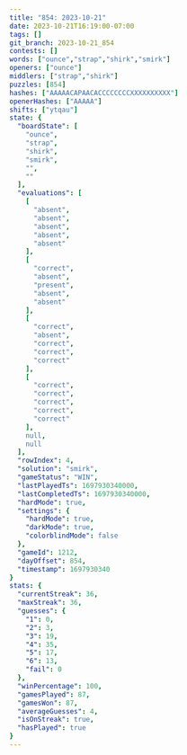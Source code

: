 ```yaml
---
title: "854: 2023-10-21"
date: 2023-10-21T16:19:00-07:00
tags: []
git_branch: 2023-10-21_854
contests: []
words: ["ounce","strap","shirk","smirk"]
openers: ["ounce"]
middlers: ["strap","shirk"]
puzzles: [854]
hashes: ["AAAAACAPAACACCCCCCCCXXXXXXXXXX"]
openerHashes: ["AAAAA"]
shifts: ["ytqau"]
state: {
  "boardState": [
    "ounce",
    "strap",
    "shirk",
    "smirk",
    "",
    ""
  ],
  "evaluations": [
    [
      "absent",
      "absent",
      "absent",
      "absent",
      "absent"
    ],
    [
      "correct",
      "absent",
      "present",
      "absent",
      "absent"
    ],
    [
      "correct",
      "absent",
      "correct",
      "correct",
      "correct"
    ],
    [
      "correct",
      "correct",
      "correct",
      "correct",
      "correct"
    ],
    null,
    null
  ],
  "rowIndex": 4,
  "solution": "smirk",
  "gameStatus": "WIN",
  "lastPlayedTs": 1697930340000,
  "lastCompletedTs": 1697930340000,
  "hardMode": true,
  "settings": {
    "hardMode": true,
    "darkMode": true,
    "colorblindMode": false
  },
  "gameId": 1212,
  "dayOffset": 854,
  "timestamp": 1697930340
}
stats: {
  "currentStreak": 36,
  "maxStreak": 36,
  "guesses": {
    "1": 0,
    "2": 3,
    "3": 19,
    "4": 35,
    "5": 17,
    "6": 13,
    "fail": 0
  },
  "winPercentage": 100,
  "gamesPlayed": 87,
  "gamesWon": 87,
  "averageGuesses": 4,
  "isOnStreak": true,
  "hasPlayed": true
}
---
```

<!-- more -->
